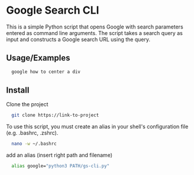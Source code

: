 
# Google Search CLI 

This is a simple Python script that opens Google with search parameters entered as command line arguments. The script takes a search query as input and constructs a Google search URL using the query.


## Usage/Examples

```bash
  google how to center a div
```



## Install

Clone the project

```bash
  git clone https://link-to-project
```


To use this script, you must create an alias in your shell's configuration file (e.g. .bashrc, .zshrc).

```bash
  nano -w ~/.bashrc
```

add an alias (insert right path and filename)

```bash
  alias google="python3 PATH/gs-cli.py"
```

